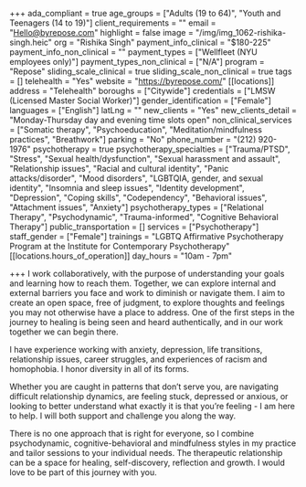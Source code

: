 +++
ada_compliant = true
age_groups = ["Adults (19 to 64)", "Youth and Teenagers (14 to 19)"]
client_requirements = ""
email = "Hello@byrepose.com"
highlight = false
image = "/img/img_1062-rishika-singh.heic"
org = "Rishika Singh"
payment_info_clinical = "$180-225"
payment_info_non_clinical = ""
payment_types = ["Wellfleet (NYU employees only)"]
payment_types_non_clinical = ["N/A"]
program = "Repose"
sliding_scale_clinical = true
sliding_scale_non_clinical = true
tags = []
telehealth = "Yes"
website = "https://byrepose.com/"
[[locations]]
address = "Telehealth"
boroughs = ["Citywide"]
credentials = ["LMSW (Licensed Master Social Worker)"]
gender_identification = ["Female"]
languages = ["English"]
latLng = ""
new_clients = "Yes"
new_clients_detail = "Monday-Thursday day and evening time slots open"
non_clinical_services = ["Somatic therapy", "Psychoeducation", "Meditation/mindfulness practices", "Breathwork"]
parking = "No"
phone_number = "(212) 920-1976"
psychotherapy = true
psychotherapy_specialties = ["Trauma/PTSD", "Stress", "Sexual health/dysfunction", "Sexual harassment and assault", "Relationship issues", "Racial and cultural identity", "Panic attacks/disorder", "Mood disorders", "LGBTQIA, gender, and sexual identity", "Insomnia and sleep issues", "Identity development", "Depression", "Coping skills", "Codependency", "Behavioral issues", "Attachment issues", "Anxiety"]
psychotherapy_types = ["Relational Therapy", "Psychodynamic", "Trauma-informed", "Cognitive Behavioral Therapy"]
public_transportation = []
services = ["Psychotherapy"]
staff_gender = ["Female"]
trainings = "LGBTQ Affirmative Psychotherapy Program at the Institute for Contemporary Psychotherapy"
[[locations.hours_of_operation]]
day_hours = "10am - 7pm"

+++
I work collaboratively, with the purpose of understanding your goals and learning how to reach them. Together, we can explore internal and external barriers you face and work to diminish or navigate them. I aim to create an open space, free of judgment, to explore thoughts and feelings you may not otherwise have a place to address. One of the first steps in the journey to healing is being seen and heard authentically, and in our work together we can begin there. 

I have experience working with anxiety, depression, life transitions, relationship issues, career struggles, and experiences of racism and homophobia. I honor diversity in all of its forms. 

Whether you are caught in patterns that don’t serve you, are navigating difficult relationship dynamics, are feeling stuck, depressed or anxious, or looking to better understand what exactly it is that you’re feeling - I am here to help. I will both support and challenge you along the way. 

There is no one approach that is right for everyone, so I combine psychodynamic, cognitive-behavioral and mindfulness styles in my practice and tailor sessions to your individual needs. The therapeutic relationship can be a space for healing, self-discovery, reflection and growth. I would love to be part of this journey with you.